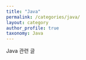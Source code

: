 ```yaml
---
title: "Java"
permalink: /categories/java/
layout: category
author_profile: true
taxonomy: Java
---
```


Java 관련 글